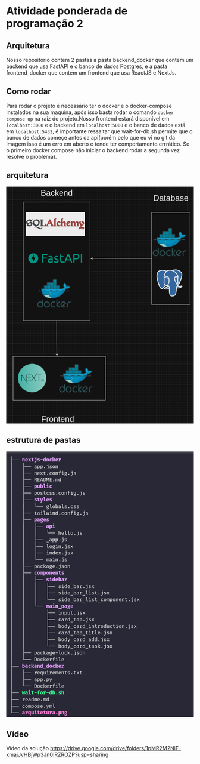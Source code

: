 # Atividade ponderada de programação 2

## Arquitetura

Nosso repositório contem 2 pastas a pasta backend_docker que contem um backend que usa FastAPI e o banco de dados Postgres, e a pasta frontend_docker que contem um frontend que usa ReactJS e NextJs.

## Como rodar

Para rodar o projeto é necessário ter o docker e o docker-compose instalados na sua maquina, após isso basta rodar o comando `docker compose up` na raiz do projeto.Nosso frontend estará disponível em `localhost:3000` e o backend em `localhost:5000` e o banco de dados está em `localhost:5432`, é importante ressaltar que wait-for-db.sh permite que o banco de dados começe antes da api(porém pelo que eu vi no git da imagem isso é um erro em aberto e tende ter comportamento errrático. Se o primeiro docker compose não iniciar o backend rodar a segunda vez resolve o problema).

## arquitetura

![arquitetura](https://github.com/angrysine/Atividade_ponderada_m7_2/blob/master/arquitetura.png)

## estrutura de pastas

![folder_tree](https://github.com/angrysine/Atividade_ponderada_m7_2/blob/master/tree_structure.png)

## Vídeo

Vídeo da solução <https://drive.google.com/drive/folders/1pMR2M2NiF-xmajJvHBjWp3Jn0IRZROZP?usp=sharing>
